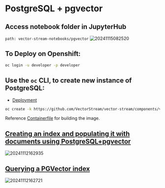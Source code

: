 # PostgreSQL + pgvector

## Access notebook folder in JupyterHub
`path: vector-stream-notebooks/pgvector`
![20241115082520](https://i.imgur.com/uaCbTDc.png)

## To Deploy on Openshift:

```bash
oc login -u developer -p developer
```

## Use the `oc` CLI, to create new instance of PostgreSQL:
 * [Deployment](https://github.com/VectorStream/vector-stream/blob/main/components/vector-databases/pgvector/README.md#deployment)
```bash
oc create -k https://github.com/VectorStream/vector-stream/components/vector-databases/pgvector/instance
```

Reference [Containerfile](https://github.com/VectorStream/vector-stream/blob/main/components/vector-databases/pgvector/Containerfile) for building the image.

## [Creating an index and populating it with documents using PostgreSQL+pgvector](Langchain-PgVector-Ingest.ipynb)
![20241112162935](https://i.imgur.com/L6Ust1M.png)

## [Querying a PGVector index](Langchain-PgVector-Query.ipynb)
![20241112162721](https://i.imgur.com/qm0ATb3.png)